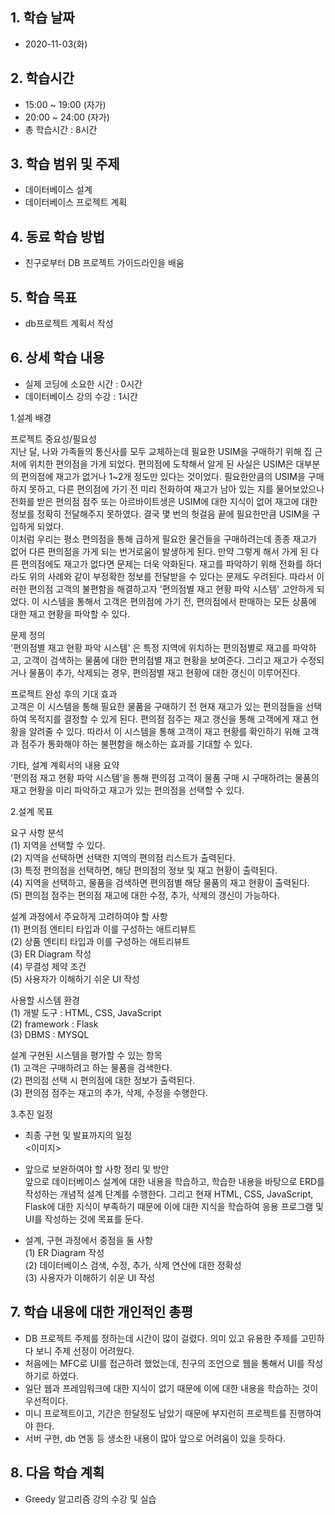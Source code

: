 ## 1. 학습 날짜
+ 2020-11-03(화)

## 2. 학습시간
+ 15:00 ~ 19:00 (자가)   
+ 20:00 ~ 24:00 (자가)
+ 총 학습시간 : 8시간

## 3. 학습 범위 및 주제
+ 데이터베이스 설계
+ 데이터베이스 프로젝트 계획

## 4. 동료 학습 방법
+ 친구로부터 DB 프로젝트 가이드라인을 배움

## 5. 학습 목표
+ db프로젝트 계획서 작성


## 6. 상세 학습 내용
+ 실제 코딩에 소요한 시간 : 0시간    
+ 데이터베이스 강의 수강 : 1시간     

1.설계 배경

프로젝트 중요성/필요성   
 지난 달, 나와 가족들의 통신사를 모두 교체하는데 필요한 USIM을 구매하기 위해 집 근처에 위치한 편의점을 가게 되었다. 편의점에 도착해서 알게 된 사실은 USIM은 대부분의 편의점에 재고가 없거나 1~2개 정도만 있다는 것이었다. 필요한만큼의 USIM을 구매하지 못하고, 다른 편의점에 가기 전 미리 전화하여 재고가 남아 있는 지를 물어보았으나 전화를 받은 편의점 점주 또는 아르바이트생은 USIM에 대한 지식이 없어 재고에 대한 정보를 정확히 전달해주지 못하였다. 결국 몇 번의 헛걸음 끝에 필요한만큼 USIM을 구입하게 되었다.   
 이처럼 우리는 평소 편의점을 통해 급하게 필요한 물건들을 구매하려는데 종종 재고가 없어 다른 편의점을 가게 되는 번거로움이 발생하게 된다. 만약 그렇게 해서 가게 된 다른 편의점에도 재고가 없다면 문제는 더욱 악화된다. 재고를 파악하기 위해 전화를 하더라도 위의 사례와 같이 부정확한 정보를 전달받을 수 있다는 문제도 우려된다. 따라서 이러한 편의점 고객의 불편함을 해결하고자 '편의점별 재고 현황 파악 시스템' 고안하게 되었다. 이 시스템을 통해서 고객은 편의점에 가기 전, 편의점에서 판매하는 모든 상품에 대한 재고 현황을 파악할 수 있다.    
    
문제 정의   
 '편의점별 재고 현황 파악 시스템' 은 특정 지역에 위치하는 편의점별로 재고를 파악하고, 고객이 검색하는 물품에 대한 편의점별 재고 현황을 보여준다. 그리고 재고가 수정되거나 물품이 추가, 삭제되는 경우, 편의점별 재고 현황에 대한 갱신이 이루어진다.    
   
프로젝트 완성 후의 기대 효과   
 고객은 이 시스템을 통해 필요한 물품을 구매하기 전 현재 재고가 있는 편의점들을 선택하여 목적지를 결정할 수 있게 된다. 편의점 점주는 재고 갱신을 통해 고객에게 재고 현황을 알려줄 수 있다. 따라서 이 시스템을 통해 고객이 재고 현황를 확인하기 위해 고객과 점주가 통화해야 하는 불편함을 해소하는 효과를 기대할 수 있다.    
   
기타, 설계 계획서의 내용 요약      
 '편의점 재고 현황 파악 시스템'을 통해 편의점 고객이 물품 구매 시 구매하려는 물품의 재고 현황을 미리 파악하고 재고가 있는 편의점을 선택할 수 있다.   
   

2.설계 목표   

요구 사항 분석   
(1) 지역을 선택할 수 있다.   
(2) 지역을 선택하면 선택한 지역의 편의점 리스트가 출력된다.   
(3) 특정 편의점을 선택하면, 해당 편의점의 정보 및 재고 현황이 출력된다.   
(4) 지역을 선택하고, 물품을 검색하면 편의점별 해당 물품의 재고 현황이 출력된다.   
(5) 편의점 점주는 편의점 재고에 대한 수정, 추가, 삭제의 갱신이 가능하다.   
   
설계 과정에서 주요하게 고려하여야 할 사항   
(1) 편의점 엔티티 타입과 이를 구성하는 애트리뷰트   
(2) 상품 엔티티 타입과 이를 구성하는 애트리뷰트   
(3) ER Diagram 작성   
(4) 무결성 제약 조건   
(5) 사용자가 이해하기 쉬운 UI 작성   
   
사용할 시스템 환경   
(1) 개발 도구 : HTML, CSS, JavaScript    
(2) framework : Flask   
(3) DBMS : MYSQL   

설계 구현된 시스템을 평가할 수 있는 항목   
(1) 고객은 구매하려고 하는 물품을 검색한다.   
(2) 편의점 선택 시 편의점에 대한 정보가 출력된다.   
(3) 편의점 점주는 재고의 추가, 삭제, 수정을 수행한다.   
   
   
3.추진 일정
   
- 최종 구현 및 발표까지의 일정   
<이미지>   
   
- 앞으로 보완하여야 할 사항 정리 및 방안   
	앞으로 데이터베이스 설계에 대한 내용을 학습하고, 학습한 내용을 바탕으로 ERD를 작성하는 개념적 설계 단계를 수행한다. 그리고 현재 HTML, CSS, JavaScript, Flask에 대한 지식이 부족하기 때문에 이에 대한 지식을 학습하여 응용 프로그램 및 UI를 작성하는 것에 목표를 둔다.   
   
- 설계, 구현 과정에서 중점을 둘 사항   
(1) ER Diagram 작성   
	(2) 데이터베이스 검색, 수정, 추가, 삭제 연산에 대한 정확성   
	(3) 사용자가 이해하기 쉬운 UI 작성      
   
## 7. 학습 내용에 대한 개인적인 총평
+ DB 프로젝트 주제를 정하는데 시간이 많이 걸렸다. 의미 있고 유용한 주제를 고민하다 보니 주제 선정이 어려웠다.
+ 처음에는 MFC로 UI를 접근하려 했었는데, 친구의 조언으로 웹을 통해서 UI를 작성하기로 하였다.
+ 일단 웹과 프레임워크에 대한 지식이 없기 때문에 이에 대한 내용을 학습하는 것이 우선적이다.
+ 미니 프로젝트이고, 기간은 한달정도 남았기 때문에 부지런히 프로젝트를 진행하여야 한다.
+ 서버 구현, db 연동 등 생소한 내용이 많아 앞으로 어려움이 있을 듯하다.

## 8. 다음 학습 계획
+ Greedy 알고리즘 강의 수강 및 실습 
